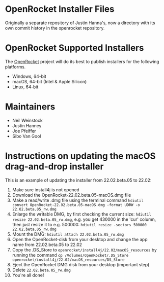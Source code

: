 # OpenRocket Installer Files
Originally a separate repository of Justin Hanna's, now a directory
with its own commit history in the openrocket repository.

# OpenRocket Supported Installers
The [OpenRocket](http://www.openrocket.info) project will do its best
to publish installers for the following platforms.

* Windows, 64-bit
* macOS, 64-bit (Intel & Apple Silicon)
* Linux, 64-bit

# Maintainers
* Neil Weinstock 
* Justin Hanney
* Joe Pfeiffer
* Sibo Van Gool

# Instructions on updating the macOS drag-and-drop installer
This is an example of updating the installer from 22.02.beta.05 to 22.02:
1. Make sure install4j is not opened
2. Download the OpenRocket-22.02.beta.05-macOS.dmg file 
3. Make a read/write .dmg file using the terminal command `hdiutil convert OpenRocket-22.02.beta.05-macOS.dmg -format UDRW -o 22.02.beta.05_rw.dmg`
4. Enlarge the writable DMG, by first checking the current size: `hdiutil resize 22.02.beta.05_rw.dmg`, e.g. you get 430000 in the 'cur' column, then just resize it to e.g. 500000: `hdiutil resize -sectors 500000 22.02.beta.05_rw.dmg`
5. Mount the DMG: `hdiutil attach 22.02.beta.05_rw.dmg`
6. Open the OpenRocket-disk from your desktop and change the app name from 22.02.beta.05 to 22.02 
7. Copy the .DS_Store to `openrocket/install4j/22.02/macOS_resources` by running the command `cp /Volumes/OpenRocket/.DS_Store openrocket/install4j/22.02/macOS_resources/DS_Store`
8. Eject the OpenRocket DMG disk from your desktop (important step)
9. Delete `22.02.beta.05_rw.dmg`
10. You're all done!
